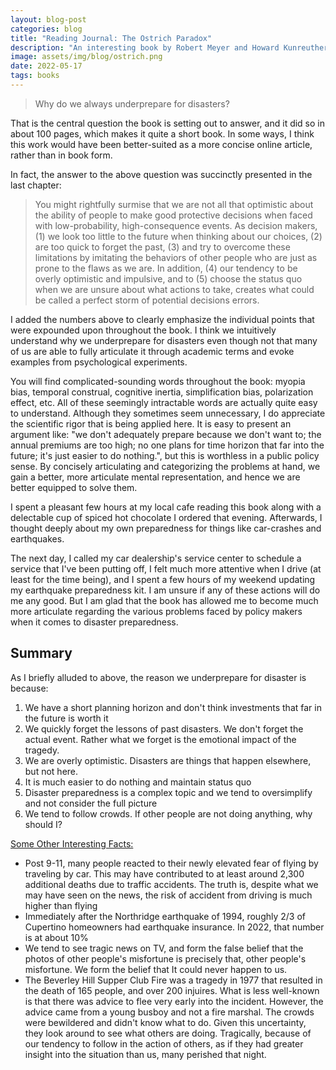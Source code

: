 ```yaml
---
layout: blog-post
categories: blog
title: "Reading Journal: The Ostrich Paradox"
description: "An interesting book by Robert Meyer and Howard Kunreuther on why we underprepare for disasters"
image: assets/img/blog/ostrich.png
date: 2022-05-17
tags: books
---
```


> Why do we always underprepare for disasters? 

That is the central question the book is setting out to answer, and it did so in about 100 pages, which makes it quite a short book. In some ways, I think this work would have been better-suited as a more concise online article, rather than in book form. 

In fact, the answer to the above question was succinctly presented in the last chapter:

> You might rightfully surmise that we are not all that optimistic about the ability of people to make good protective decisions when faced with low-probability, high-consequence events. As decision makers, (1) we look too little to the future when thinking about our choices, (2) are too quick to forget the past, (3) and try to overcome these limitations by imitating the behaviors of other people who are just as prone to the flaws as we are. In addition, (4) our tendency to be overly optimistic and impulsive, and to (5) choose the status quo when we are unsure about what actions to take, creates what could be called a perfect storm of potential decisions errors. 

I added the numbers above to clearly emphasize the individual points that were expounded upon throughout the book. I think we intuitively understand why we underprepare for disasters even though not that many of us are able to fully articulate it through academic terms and evoke examples from psychological experiments. 

You will find complicated-sounding words throughout the book: myopia bias, temporal construal, cognitive inertia, simplification bias, polarization effect, etc. All of these seemingly intractable words are actually quite easy to understand. Although they sometimes seem unnecessary, I do appreciate the scientific rigor that is being applied here. It is easy to present an argument like: "we don't adequately prepare because we don't want to; the annual premiums are too high; no one plans for time horizon that far into the future; it's just easier to do nothing.", but this is worthless in a public policy sense. By concisely articulating and categorizing the problems at hand, we gain a better, more articulate mental representation, and hence we are better equipped to solve them.

I spent a pleasant few hours at my local cafe reading this book along with a delectable cup of spiced hot chocolate I ordered that evening. Afterwards, I thought deeply about my own preparedness for things like car-crashes and earthquakes. 

The next day, I called my car dealership's service center to schedule a service that I've been putting off, I felt much more attentive when I drive (at least for the time being), and I spent a few hours of my weekend updating my earthquake preparedness kit. I am unsure if any of these actions will do me any good. But I am glad that the book has allowed me to become much more articulate regarding the various problems faced by policy makers when it comes to disaster preparedness.

## Summary

As I briefly alluded to above, the reason we underprepare for disaster is because:

1. We have a short planning horizon and don't think investments that far in the future is worth it
2. We quickly forget the lessons of past disasters. We don't forget the actual event. Rather what we forget is the emotional impact of the tragedy.
3. We are overly optimistic. Disasters are things that happen elsewhere, but not here.
4. It is much easier to do nothing and maintain status quo
5. Disaster preparedness is a complex topic and we tend to oversimplify and not consider the full picture
6. We tend to follow crowds. If other people are not doing anything, why should I?

<u>Some Other Interesting Facts:</u>

* Post 9-11, many people reacted to their newly elevated fear of flying by traveling by car. This may have contributed to at least around 2,300 additional deaths due to traffic accidents. The truth is, despite what we may have seen on the news, the risk of accident from driving is much higher than flying
* Immediately after the Northridge earthquake of 1994, roughly 2/3 of Cupertino homeowners had earthquake insurance. In 2022, that number is at about 10%
* We tend to see tragic news on TV, and form the false belief that the photos of other people's misfortune is precisely that, other people's misfortune. We form the belief that It could never happen to us.
* The Beverley Hill Supper Club Fire was a tragedy in 1977 that resulted in the death of 165 people, and over 200 injuires. What is less well-known is that there was advice to flee very early into the incident. However, the advice came from a young busboy and not a fire marshal. The crowds were bewildered and didn't know what to do. Given this uncertainty, they look around to see what others are doing. Tragically, because of our tendency to follow in the action of others, as if they had greater insight into the situation than us, many perished that night.